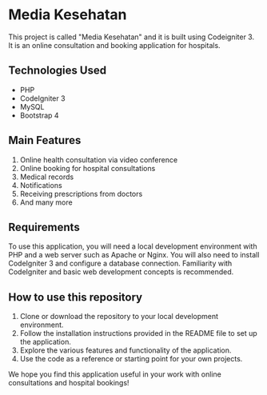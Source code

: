 # Media Kesehatan

This project is called "Media Kesehatan" and it is built using Codeigniter 3. It is an online consultation and booking application for hospitals.

## Technologies Used

- PHP
- CodeIgniter 3
- MySQL
- Bootstrap 4

## Main Features

1. Online health consultation via video conference
2. Online booking for hospital consultations
3. Medical records
4. Notifications
5. Receiving prescriptions from doctors
6. And many more

## Requirements

To use this application, you will need a local development environment with PHP and a web server such as Apache or Nginx. You will also need to install CodeIgniter 3 and configure a database connection. Familiarity with CodeIgniter and basic web development concepts is recommended.

## How to use this repository

1. Clone or download the repository to your local development environment.
2. Follow the installation instructions provided in the README file to set up the application.
3. Explore the various features and functionality of the application.
4. Use the code as a reference or starting point for your own projects.

We hope you find this application useful in your work with online consultations and hospital bookings!
